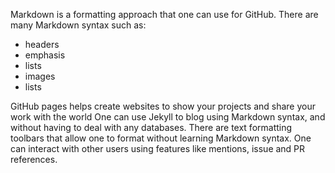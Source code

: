 Markdown is a formatting approach that one can use for GitHub.
There are many Markdown syntax such as:
* headers  
* emphasis
* lists 
* images
* lists

GitHub pages helps create websites to show your projects and share your work with the world
One can use Jekyll to blog using Markdown syntax, and without having to deal with any databases. There are text formatting toolbars that allow one to format without learning Markdown syntax.
One can interact with other users using features like mentions, issue and PR references.
